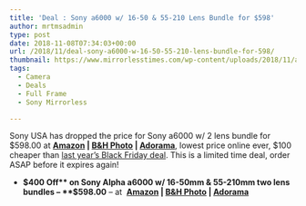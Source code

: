 ```yaml
---
title: 'Deal : Sony a6000 w/ 16-50 & 55-210 Lens Bundle for $598'
author: mrtmsadmin
type: post
date: 2018-11-08T07:34:03+00:00
url: /2018/11/deal-sony-a6000-w-16-50-55-210-lens-bundle-for-598/
thumbnail: https://www.mirrorlesstimes.com/wp-content/uploads/2018/11/a6000-598-2-lens.jpg
tags:
  - Camera
  - Deals
  - Full Frame
  - Sony Mirrorless

---
```

Sony USA has dropped the price for Sony a6000 w/ 2 lens bundle for $598.00 at **<a href="https://www.amazon.com/dp/B00NO1T55I/?tag=daicamnew-20" target="_blank" rel="noopener nofollow" data-wpel-link="external" data-amzn-asin="B00NO1T55I">Amazon</a> | <a href="https://www.bhphotovideo.com/c/product/1261344-REG/sony_ilce6000y_b_alpha_a6000_mirrorless_digital.html/BI/20175/KBID/14249/" target="_blank" rel="noopener nofollow" data-wpel-link="external">B&H Photo</a> | <a href="https://adorama.evyy.net/c/63923/51926/1036?u=https%3A%2F%2Fwww.adorama.com%2Fisoa6000k3.html" target="_blank" rel="noopener nofollow" data-wpel-link="external">Adorama</a>**, lowest price online ever, $100 cheaper than <a href="https://www.dailycameranews.com/2017/11/2017-canon-nikon-sony-black-friday-deals/" data-wpel-link="internal">last year’s Black Friday deal</a>. This is a limited time deal, order ASAP before it expires again!  
<span id="more-3604"></span>

  * **$400 Off** on Sony Alpha a6000 w/ 16-50mm & 55-210mm two lens bundles – **$598.00** – at  **<a href="https://www.amazon.com/dp/B00NO1T55I/?tag=daicamnew-20" target="_blank" rel="noopener nofollow" data-wpel-link="external" data-amzn-asin="B00NO1T55I">Amazon</a> | <a href="https://www.bhphotovideo.com/c/product/1261344-REG/sony_ilce6000y_b_alpha_a6000_mirrorless_digital.html/BI/20175/KBID/14249/" target="_blank" rel="noopener nofollow" data-wpel-link="external">B&H Photo</a> | <a href="https://adorama.evyy.net/c/63923/51926/1036?u=https%3A%2F%2Fwww.adorama.com%2Fisoa6000k3.html" target="_blank" rel="noopener nofollow" data-wpel-link="external">Adorama</a>**
